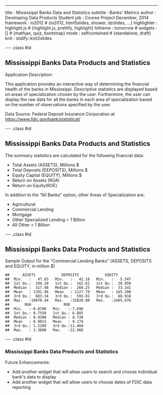---
title       : Mississippi Banks Data and Statistics
subtitle    : Banks' Metrics
author      : Developing Data Products Student
job         : Course Project December, 2014
framework   : io2012        # {io2012, html5slides, shower, dzslides, ...}
highlighter : highlight.js  # {highlight.js, prettify, highlight}
hitheme     : tomorrow      # 
widgets     : []            # {mathjax, quiz, bootstrap}
mode        : selfcontained # {standalone, draft}
knit        : slidify::knit2slides

--- .class #id 

## Mississippi Banks Data Products and Statistics

Application Description:

This application provides an interactive way of 
determining the financial health of the banks in
Mississippi. Descriptive statistics are displayed
based on areas of specialization chosen by the
user. Furthermore, the user can display the raw
data for all the banks in each area of specialization
based on the number of observations specified by the user.

Data Source: Federal Deposit Insurance Corporation at 
https://www.fdic.gov/bank/statistical/ 


--- .class #id 

## Mississippi Banks Data Products and Statistics

The summary statistics are calculated for the 
following financial data:

- Total Assets (ASSETS), Millions $
- Total Deposits (DEPOSITS), Millions $
- Equity Capital (EQUITY), Millions $
- Return on Assets (ROA)
- Return on Equity(ROE)

In addition to the "All Banks" option, other Areas of Specialization are:

- Agricultural
- Commercial Lending
- Mortgage
- Other Specialized Lending < 1 Billion
- All Other < 1 Billion

--- .class #id 

## Mississippi Banks Data Products and Statistics
Sample Output for the "Commercial Lending Banks" (ASSETS, DEPOSITS and EQUITY, in million $)


```
##      ASSETS            DEPOSITS            EQUITY        
##  Min.   :   47.83   Min.   :   42.18   Min.   :   5.347  
##  1st Qu.:  194.20   1st Qu.:  162.61   1st Qu.:  20.950  
##  Median :  317.98   Median :  260.25   Median :  33.141  
##  Mean   : 1391.96   Mean   : 1127.79   Mean   : 165.108  
##  3rd Qu.:  683.34   3rd Qu.:  593.81   3rd Qu.:  68.918  
##  Max.   :19870.44   Max.   :15820.80   Max.   :2465.076  
##       ROA               ROE        
##  Min.   :-0.8700   Min.   :-7.690  
##  1st Qu.: 0.7550   1st Qu.: 6.885  
##  Median : 0.9300   Median : 8.720  
##  Mean   : 0.9653   Mean   : 9.174  
##  3rd Qu.: 1.2200   3rd Qu.:11.460  
##  Max.   : 2.3600   Max.   :22.960
```

--- .class #id 

### Mississippi Banks Data Products and Statistics

Future Enhancements:

- Add another widget that will allow users to
  search and choose individual bank's data to display
- Add another widget that will allow users to
  choose dates of FDIC data reporting

